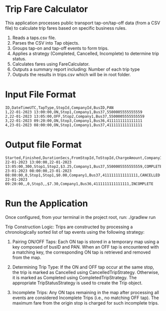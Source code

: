 # Trip Fare Calculator
This application processes public transport tap-on/tap-off data (from a CSV file) to calculate trip fares based on specific business rules.

1. Reads a taps.csv file.
2. Parses the CSV into Tap objects.
3. Groups tap-on and tap-off events to form trips.
4. Applies a strategy (Completed, Cancelled, Incomplete) to determine trip status.
5. Calculates fares using FareCalculator.
6. Outputs a summary report including:
       Number of each trip type
7. Outputs the results in trips.csv which will be in root folder.

# Input File Format

```
ID,DateTimeUTC,TapType,StopId,CompanyId,BusID,PAN
1,22-01-2023 13:00:00,ON,Stop1,Company1,Bus37,5500005555555559
2,22-01-2023 13:05:00,OFF,Stop2,Company1,Bus37,5500005555555559
3,22-01-2023 09:20:00,ON,Stop3,Company1,Bus36,4111111111111111
4,23-01-2023 08:00:00,ON,Stop1,Company1,Bus37,4111111111111111 
```
# Output file Format

```
Started,Finished,DurationSecs,FromStopId,ToStopId,ChargeAmount,CompanyId,BusID,PAN,Status
22-01-2023 13:00:00,22-01-2023 13:05:00,300,Stop1,Stop2,$3.25,Company1,Bus37,5500005555555559,COMPLETED
23-01-2023 08:00:00,23-01-2023 08:00:00,0,Stop1,Stop1,$0.00,Company1,Bus37,4111111111111111,CANCELLED
22-01-2023 09:20:00,,0,Stop3,,$7.30,Company1,Bus36,4111111111111111,INCOMPLETE

```
# Run the Application
Once configured, from your terminal in the project root, run:
   ./gradlew run


Trip Construction Logic:
Trips are constructed by processing a chronologically sorted list of tap events using the following strategy:

1. Pairing ON/OFF Taps:
   Each ON tap is stored in a temporary map using a key composed of busID and PAN.
   When an OFF tap is encountered with a matching key, the corresponding ON tap is retrieved and removed from the map.

2. Determining Trip Type:
   If the ON and OFF tap occur at the same stop, the trip is marked as Cancelled using CancelledTripStrategy.
   Otherwise, it is marked as Completed using CompletedTripStrategy.
   The appropriate TripStatusStrategy is used to create the Trip object.

3. Incomplete Trips:
   Any ON taps remaining in the map after processing all events are considered Incomplete Trips (i.e., no matching OFF tap).
   The maximum fare from the origin stop is charged for such incomplete trips.


